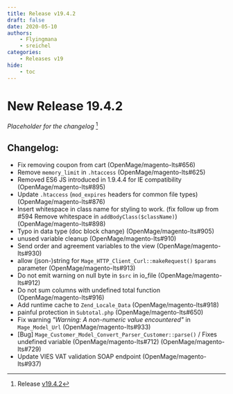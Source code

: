 ```yaml
---
title: Release v19.4.2
draft: false
date: 2020-05-10
authors:
    - Flyingmana
    - sreichel
categories:
    - Releases v19
hide:
    - toc
---
```


# New Release 19.4.2

_Placeholder for the changelog_ [^1]

<!-- more -->

## Changelog:

- Fix removing coupon from cart (OpenMage/magento-lts#656)
- Remove `memory_limit` in `.htaccess` (OpenMage/magento-lts#625)
- Removed ES6 JS introduced in 1.9.4.4 for IE compatibility (OpenMage/magento-lts#895)
- Update `.htaccess` (`mod_expires` headers for common file types) (OpenMage/magento-lts#876)
- Insert whitespace in class name for styling to work. (fix follow up from #594 Remove whitespace in `addBodyClass($className)`) (OpenMage/magento-lts#898)
- Typo in data type (doc block change) (OpenMage/magento-lts#905)
- unused variable cleanup (OpenMage/magento-lts#910)
- Send order and agreement variables to the view (OpenMage/magento-lts#930)
- allow (json-)string for `Mage_HTTP_Client_Curl::makeRequest()` `$params` parameter (OpenMage/magento-lts#913)
- Do not emit warning on null byte in `$src` in io_file (OpenMage/magento-lts#912)
- Do not sum columns with undefined total function (OpenMage/magento-lts#916)
- Add runtime cache to `Zend_Locale_Data` (OpenMage/magento-lts#918)
- painful protection in `Subtotal.php` (OpenMage/magento-lts#650)
- Fix warning _"Warning: A non-numeric value encountered"_ in `Mage_Model_Url` (OpenMage/magento-lts#933)
- [Bug] `Mage_Customer_Model_Convert_Parser_Customer::parse()` / Fixes undefined variable (OpenMage/magento-lts#712) (OpenMage/magento-lts#729)
- Update VIES VAT validation SOAP endpoint (OpenMage/magento-lts#937)

[^1]: Release [v19.4.2](https://github.com/OpenMage/magento-lts/releases/tag/v19.4.2)
